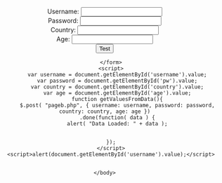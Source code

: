 <!DOCTYPE html>
<html>
	<head>
		<meta charset="utf-8">
		<title>Login Form</title>
		<script src="http://code.jquery.com/jquery-1.10.2.js"></script>
	</head>
	<body align=center>
		<form>
			Username: <input type="text" name="username" id="username"></input><br>
			Password: <input type="password" name="pw" id="pw"> </input><br>
			Country: <input type="text" name="country" id="country"></input><br>
			Age: <input type="number" name="age" id="age"></input><br>
			<button onclick="getValuesFromData();">Test</button>
		
		</form>
		<script>
			var username = document.getElementById('username').value;
			var password = document.getElementById('pw').value;
			var country = document.getElementById('country').value;
			var age = document.getElementById('age').value;
			function getValuesFromData(){
			$.post( "pageb.php", { username: username, password: password, country: country, age: age })
			.done(function( data ) {
			alert( "Data Loaded: " + data );
			
			
		});
		</script>
		<script>alert(document.getElementById('username').value);</script>
		
		
	</body>
</html>

